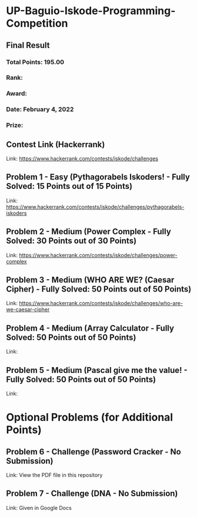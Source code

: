 # UP-Baguio-Iskode-Programming-Competition
## Final Result
### Total Points: 195.00
### Rank: 
### Award:
### Date: February 4, 2022
### Prize: 
## Contest Link (Hackerrank)
Link: https://www.hackerrank.com/contests/iskode/challenges
## Problem 1 - Easy (Pythagorabels Iskoders! - Fully Solved: 15 Points out of 15 Points)
Link: https://www.hackerrank.com/contests/iskode/challenges/pythagorabels-iskoders
## Problem 2 - Medium (Power Complex - Fully Solved: 30 Points out of 30 Points)
Link: https://www.hackerrank.com/contests/iskode/challenges/power-complex
## Problem 3 - Medium (WHO ARE WE? (Caesar Cipher) - Fully Solved: 50 Points out of 50 Points)
Link: https://www.hackerrank.com/contests/iskode/challenges/who-are-we-caesar-cipher
## Problem 4 - Medium (Array Calculator - Fully Solved: 50 Points out of 50 Points)
Link: 
## Problem 5 - Medium (Pascal give me the value! - Fully Solved: 50 Points out of 50 Points)
Link: 
# Optional Problems (for Additional Points)
## Problem 6 - Challenge (Password Cracker - No Submission)
Link: View the PDF file in this repository
## Problem 7 - Challenge (DNA - No Submission)
Link: Given in Google Docs
